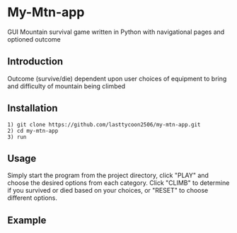 # My-Mtn-app

GUI Mountain survival game written in Python with navigational pages and optioned outcome

## Introduction

Outcome (survive/die) dependent upon user choices of equipment to bring and difficulty of mountain being climbed

## Installation
```
1) git clone https://github.com/lasttycoon2506/my-mtn-app.git
2) cd my-mtn-app
3) run
```
## Usage
Simply start the program from the project directory, click "PLAY" and choose the desired options from each category. Click "CLIMB" to determine if you survived or died based on your choices, or "RESET" to choose different options. 
## Example
